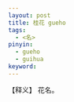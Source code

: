 ```yaml
---     
layout: post    
title: 桂花 gueho     
tags:      
  - <名>     
pinyin:       
  - gueho
  - guihua    
keyword:     
---    
```


【释义】 花名。    


